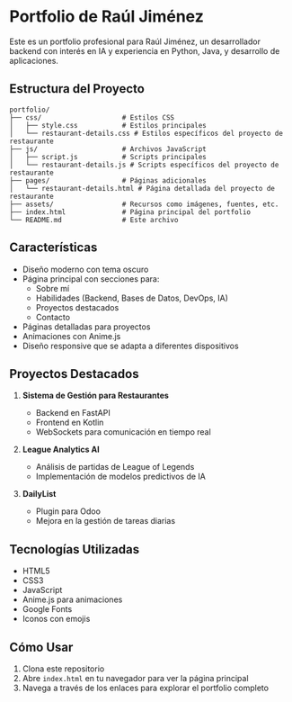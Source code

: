 # Portfolio de Raúl Jiménez

Este es un portfolio profesional para Raúl Jiménez, un desarrollador backend con interés en IA y experiencia en Python, Java, y desarrollo de aplicaciones.

## Estructura del Proyecto

```
portfolio/
├── css/                    # Estilos CSS
│   ├── style.css           # Estilos principales
│   └── restaurant-details.css # Estilos específicos del proyecto de restaurante
├── js/                     # Archivos JavaScript
│   ├── script.js           # Scripts principales
│   └── restaurant-details.js # Scripts específicos del proyecto de restaurante
├── pages/                  # Páginas adicionales
│   └── restaurant-details.html # Página detallada del proyecto de restaurante
├── assets/                 # Recursos como imágenes, fuentes, etc.
├── index.html              # Página principal del portfolio
└── README.md               # Este archivo
```

## Características

- Diseño moderno con tema oscuro
- Página principal con secciones para:
  - Sobre mí
  - Habilidades (Backend, Bases de Datos, DevOps, IA)
  - Proyectos destacados
  - Contacto
- Páginas detalladas para proyectos
- Animaciones con Anime.js
- Diseño responsive que se adapta a diferentes dispositivos

## Proyectos Destacados

1. **Sistema de Gestión para Restaurantes**
   - Backend en FastAPI
   - Frontend en Kotlin
   - WebSockets para comunicación en tiempo real

2. **League Analytics AI**
   - Análisis de partidas de League of Legends
   - Implementación de modelos predictivos de IA

3. **DailyList**
   - Plugin para Odoo
   - Mejora en la gestión de tareas diarias

## Tecnologías Utilizadas

- HTML5
- CSS3
- JavaScript
- Anime.js para animaciones
- Google Fonts
- Iconos con emojis

## Cómo Usar

1. Clona este repositorio
2. Abre `index.html` en tu navegador para ver la página principal
3. Navega a través de los enlaces para explorar el portfolio completo 